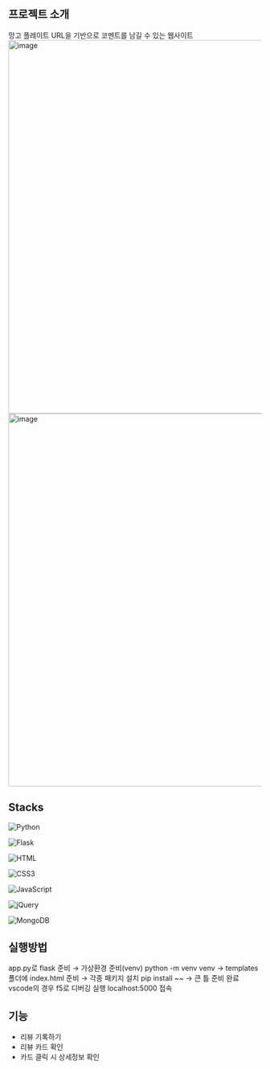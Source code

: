 ## 프로젝트 소개
망고 플레이트 URL을 기반으로 코멘트를 남길 수 있는 웹사이트
<img width="744" alt="image" src="https://github.com/Hediar/Mini-Project/assets/72387948/e16d52de-269f-4d61-8eb7-e57d82dc1fc8">
<img width="743" alt="image" src="https://github.com/Hediar/Mini-Project/assets/72387948/c2b24b3c-ed6f-41da-9129-260e64fea51c">

## Stacks
<img alt="Python" src ="https://img.shields.io/badge/Python-3776AB.svg?&style=for-the-badge&logo=Python&logoColor=white"/>

![Flask](https://img.shields.io/badge/Flask-000000?style=for-the-badge&logo=flask&logoColor=white)

![HTML](https://img.shields.io/badge/HTML-5F00FF?style=for-the-badge&logo=html5&logoColor=white)

![CSS3](https://img.shields.io/badge/CSS3-007ACC?style=for-the-badge&logo=css3&logoColor=white)

![JavaScript](https://img.shields.io/badge/JavaScript-F7DF1E?style=for-the-badge&logo=javascript&logoColor=black)

![jQuery](https://img.shields.io/badge/jQuery-0769AD?style=for-the-badge&logo=jquery&logoColor=white)

![MongoDB](https://img.shields.io/badge/MongoDB-47A248?style=for-the-badge&logo=mongodb&logoColor=white)

## 실행방법
app.py로 flask 준비 → 가상환경 준비(venv) python -m venv venv → templates폴더에 index.html 준비 → 각종 패키지 설치 pip install ~~ → 큰 틀 준비 완료
vscode의 경우 f5로 디버깅 실행
localhost:5000 접속

## 기능
- 리뷰 기록하기
- 리뷰 카드 확인
- 카드 클릭 시 상세정보 확인

